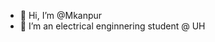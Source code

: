 - 👋 Hi, I’m @Mkanpur
- 👀 I’m an electrical enginnering student @ UH

<!---
Mkanpur/Mkanpur is a ✨ special ✨ repository because its `README.md` (this file) appears on your GitHub profile.
You can click the Preview link to take a look at your changes.
--->
